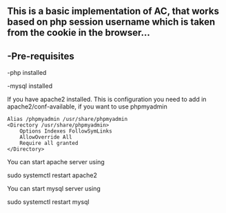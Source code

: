 ## This is a basic implementation of AC, that works based on php session username which is taken from the cookie in the browser...

## -Pre-requisites

-php installed

-mysql installed

If you have apache2 installed.
This is configuration you need to add in apache2/conf-available, if you want to use phpmyadmin


     
    Alias /phpmyadmin /usr/share/phpmyadmin
    <Directory /usr/share/phpmyadmin>
        Options Indexes FollowSymLinks
        AllowOverride All
        Require all granted
    </Directory>


You can start apache server using

sudo systemctl restart apache2

You can start mysql server using

sudo systemctl restart mysql
